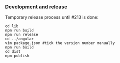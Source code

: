 ### Development and release

Temporary release process until #213 is done:

```
cd lib
npm run build
npm run release
cd ../angular
vim package.json #tick the version number manually
npm run build
cd dist
npm publish
```
